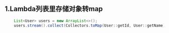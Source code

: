 ## 1.Lambda列表里存储对象转map
````Java
    List<User> users = new ArrayList<>();
    users.stream().collect(Collectors.toMap(User::getId, User::getName));
````
